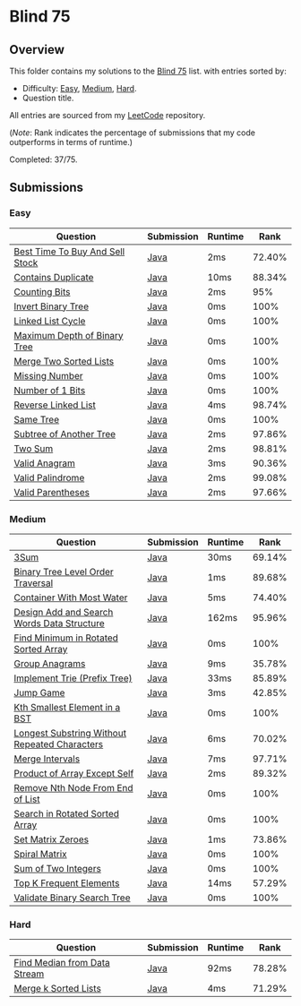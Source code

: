 # Blind 75

## Overview
This folder contains my solutions to the [Blind 75](https://leetcode.com/problem-list/oizxjoit/) list.
with entries sorted by:
- Difficulty: [Easy](#easy), [Medium](#medium), [Hard](#hard).
- Question title.

All entries are sourced from my [LeetCode](https://github.com/shumarb/leetcode) repository.

(*Note*: Rank indicates the percentage of submissions that my code outperforms in terms of runtime.)

Completed: 37/75.

## Submissions
### Easy
| Question                                                                                                      | Submission                                                                                            | Runtime | Rank   |
|---------------------------------------------------------------------------------------------------------------|-------------------------------------------------------------------------------------------------------|---------|--------|
| [Best Time To Buy And Sell Stock](https://leetcode.com/problems/best-time-to-buy-and-sell-stock/description/) | [Java](https://github.com/shumarb/leetcode/blob/main/submissions/java/BestTimeToBuyAndSellStock.java) | 2ms     | 72.40% |
| [Contains Duplicate](https://leetcode.com/problems/contains-duplicate/description)                            | [Java](https://github.com/shumarb/leetcode/blob/main/submissions/java/ContainsDuplicate.java)         | 10ms    | 88.34% |
| [Counting Bits](https://leetcode.com/problems/counting-bits/description/)                                     | [Java](https://github.com/shumarb/leetcode/blob/main/submissions/java/CountingBits.java)              | 2ms     | 95%    |
| [Invert Binary Tree](https://leetcode.com/problems/invert-binary-tree/description/)                           | [Java](https://github.com/shumarb/leetcode/blob/main/submissions/java/InvertBinaryTree.java)          | 0ms     | 100%   |
| [Linked List Cycle](https://leetcode.com/problems/linked-list-cycle/description/)                             | [Java](https://github.com/shumarb/leetcode/blob/main/submissions/java/LinkedListCycle.java)           | 0ms     | 100%   |
| [Maximum Depth of Binary Tree](https://leetcode.com/problems/maximum-depth-of-binary-tree/description/)       | [Java](https://github.com/shumarb/leetcode/blob/main/submissions/java/MaximumDepthOfBinaryTree.java)  | 0ms     | 100%   |
| [Merge Two Sorted Lists](https://leetcode.com/problems/merge-two-sorted-lists/description/)                   | [Java](https://github.com/shumarb/leetcode/blob/main/submissions/java/MergeTwoSortedLists.java)       | 0ms     | 100%   |
| [Missing Number](https://leetcode.com/problems/missing-number/description/)                                   | [Java](https://github.com/shumarb/leetcode/blob/main/submissions/java/MissingNumber.java)             | 0ms     | 100%   |
| [Number of 1 Bits](https://leetcode.com/problems/number-of-1-bits/description/)                               | [Java](https://github.com/shumarb/leetcode/blob/main/submissions/java/NumberOf1Bits.java)             | 0ms     | 100%   |
| [Reverse Linked List](https://leetcode.com/problems/reverse-linked-list/description/)                         | [Java](https://github.com/shumarb/leetcode/blob/main/submissions/java/ReverseLinkedList.java)         | 4ms     | 98.74% |
| [Same Tree](https://leetcode.com/problems/same-tree/description/)                                             | [Java](https://github.com/shumarb/leetcode/blob/main/submissions/java/SameTree.java)                  | 0ms     | 100%   |
| [Subtree of Another Tree](https://leetcode.com/problems/subtree-of-another-tree/description/)                 | [Java](https://github.com/shumarb/leetcode/blob/main/submissions/java/SubtreeOfAnotherTree.java)      | 2ms     | 97.86% |
| [Two Sum](https://leetcode.com/problems/two-sum/description/)                                                 | [Java](https://github.com/shumarb/leetcode/blob/main/submissions/java/TwoSum.java)                    | 2ms     | 98.81% |
| [Valid Anagram](https://leetcode.com/problems/valid-anagram/description/)                                     | [Java](https://github.com/shumarb/leetcode/blob/main/submissions/java/ValidAnagram.java)              | 3ms     | 90.36% |
| [Valid Palindrome](https://leetcode.com/problems/valid-palindrome/description/)                               | [Java](https://github.com/shumarb/leetcode/blob/main/submissions/java/ValidPalindrome.java)           | 2ms     | 99.08% |
| [Valid Parentheses](https://leetcode.com/problems/valid-parentheses/description/)                             | [Java](https://github.com/shumarb/leetcode/blob/main/submissions/java/ValidParentheses.java)          | 2ms     | 97.66% |

### Medium
| Question                                                                                                                                   | Submission                                                                                                            | Runtime | Rank   |
|--------------------------------------------------------------------------------------------------------------------------------------------|-----------------------------------------------------------------------------------------------------------------------|---------|--------|
| [3Sum](https://leetcode.com/problems/3sum/description/)                                                                                    | [Java](https://github.com/shumarb/leetcode/blob/main/submissions/java/ThreeSum.java)                                  | 30ms    | 69.14% |
| [Binary Tree Level Order Traversal](https://leetcode.com/problems/binary-tree-level-order-traversal/description/)                          | [Java](https://github.com/shumarb/leetcode/blob/main/submissions/java/BinaryTreeLevelOrderTraversal.java)             | 1ms     | 89.68% |
| [Container With Most Water](https://leetcode.com/problems/container-with-most-water/description/)                                          | [Java](https://github.com/shumarb/leetcode/blob/main/submissions/java/ContainerWithMostWater.java)                    | 5ms     | 74.40% |
| [Design Add and Search Words Data Structure](https://leetcode.com/problems/design-add-and-search-words-data-structure/description/)        | [Java](https://github.com/shumarb/leetcode/blob/main/submissions/java/DesignAddAndSearchWordsDataStructure.java)      | 162ms   | 95.96% | 
| [Find Minimum in Rotated Sorted Array](https://leetcode.com/problems/find-minimum-in-rotated-sorted-array/description/)                    | [Java](https://github.com/shumarb/leetcode/blob/main/submissions/java/FindMinimumInRotatedSortedArray.java)           | 0ms     | 100%   |
| [Group Anagrams](https://leetcode.com/problems/group-anagrams/description/)                                                                | [Java](https://github.com/shumarb/leetcode/blob/main/submissions/java/GroupAnagrams.java)                             | 9ms     | 35.78% |
| [Implement Trie (Prefix Tree)](https://leetcode.com/problems/implement-trie-prefix-tree/description/)                                      | [Java](https://github.com/shumarb/leetcode/blob/main/submissions/java/Trie.java)                                      | 33ms    | 85.89% | 
| [Jump Game](https://leetcode.com/problems/jump-game/description/)                                                                          | [Java](https://github.com/shumarb/leetcode/blob/main/submissions/java/JumpGame.java)                                  | 3ms     | 42.85% |
| [Kth Smallest Element in a BST](https://leetcode.com/problems/kth-smallest-element-in-a-bst/description/)                                  | [Java](https://github.com/shumarb/leetcode/blob/main/submissions/java/KthSmallestElementInABST.java)                  | 0ms     | 100%   |
| [Longest Substring Without Repeated Characters](https://leetcode.com/problems/longest-substring-without-repeating-characters/description/) | [Java](https://github.com/shumarb/leetcode/blob/main/submissions/java/LongestSubstringWithoutRepeatedCharacters.java) | 6ms     | 70.02% |
| [Merge Intervals](https://leetcode.com/problems/merge-intervals/)                                                                          | [Java](https://github.com/shumarb/leetcode/blob/main/submissions/java/MergeIntervals.java)                            | 7ms     | 97.71% |
| [Product of Array Except Self](https://leetcode.com/problems/product-of-array-except-self/description/)                                    | [Java](https://github.com/shumarb/leetcode/blob/main/submissions/java/ProductOfArrayExceptSelf.java)                  | 2ms     | 89.32% |
| [Remove Nth Node From End of List](https://leetcode.com/problems/remove-nth-node-from-end-of-list/description/)                            | [Java](https://github.com/shumarb/leetcode/blob/main/submissions/java/RemoveNthNodeFromEndOfList.java)                | 0ms     | 100%   |
| [Search in Rotated Sorted Array](https://leetcode.com/problems/search-in-rotated-sorted-array/description/)                                | [Java](https://github.com/shumarb/leetcode/blob/main/submissions/java/SearchInRotatedSortedArray.java)                | 0ms     | 100%   |
| [Set Matrix Zeroes](https://leetcode.com/problems/set-matrix-zeroes/description/)                                                          | [Java](https://github.com/shumarb/leetcode/blob/main/submissions/java/SetMatrixZeroes.java)                           | 1ms     | 73.86% |
| [Spiral Matrix](https://leetcode.com/problems/spiral-matrix/description/)                                                                  | [Java](https://github.com/shumarb/leetcode/blob/main/submissions/java/SpiralMatrix.java)                              | 0ms     | 100%   |
| [Sum of Two Integers](https://leetcode.com/problems/sum-of-two-integers/description/)                                                      | [Java](https://github.com/shumarb/leetcode/blob/main/submissions/java/SumOfTwoIntegers.java)                          | 0ms     | 100%   |
| [Top K Frequent Elements](https://leetcode.com/problems/top-k-frequent-elements/description/)                                              | [Java](https://github.com/shumarb/leetcode/blob/main/submissions/java/TopKFrequentElements.java)                      | 14ms    | 57.29% |
| [Validate Binary Search Tree](https://leetcode.com/problems/validate-binary-search-tree/description/)                                      | [Java](https://github.com/shumarb/leetcode/blob/main/submissions/java/ValidateBinarySearchTree.java)                  | 0ms     | 100%   | 

### Hard
| Question                                                                                                | Submission                                                                                    | Runtime | Rank   |
|---------------------------------------------------------------------------------------------------------|-----------------------------------------------------------------------------------------------|---------|--------|
| [Find Median from Data Stream](https://leetcode.com/problems/find-median-from-data-stream/description/) | [Java](https://github.com/shumarb/leetcode/blob/main/submissions/java/MedianFinder.java)      | 92ms    | 78.28% |
| [Merge k Sorted Lists](https://leetcode.com/problems/merge-k-sorted-lists/description/)                 | [Java](https://github.com/shumarb/leetcode/blob/main/submissions/java/MergeKSortedLists.java) | 4ms     | 71.29% |

